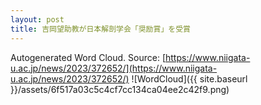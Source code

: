 ```yaml
---
layout: post
title: 吉岡望助教が日本解剖学会「奨励賞」を受賞
---
```

Autogenerated Word Cloud.
Source\: [https://www.niigata-u.ac.jp/news/2023/372652/](https://www.niigata-u.ac.jp/news/2023/372652/)
![WordCloud]({{ site.baseurl }}/assets/6f517a03c5c4cf7cc134ca04ee2c42f9.png)